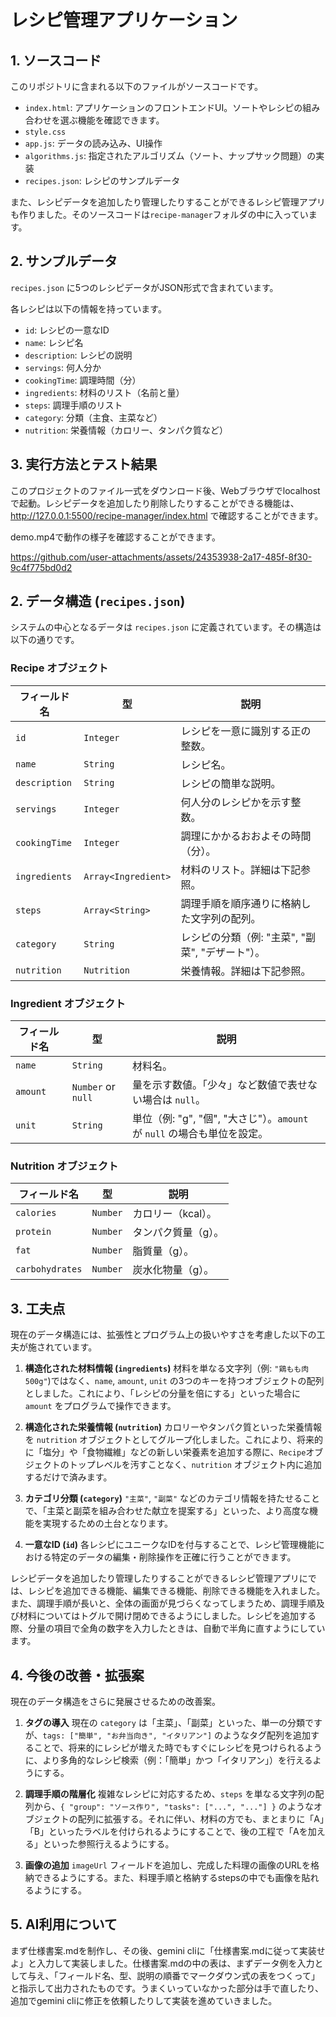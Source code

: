 # レシピ管理アプリケーション

## 1. ソースコード

このリポジトリに含まれる以下のファイルがソースコードです。

- `index.html`: アプリケーションのフロントエンドUI。ソートやレシピの組み合わせを選ぶ機能を確認できます。
- `style.css`
- `app.js`: データの読み込み、UI操作
- `algorithms.js`: 指定されたアルゴリズム（ソート、ナップサック問題）の実装
- `recipes.json`: レシピのサンプルデータ

また、レシピデータを追加したり管理したりすることができるレシピ管理アプリも作りました。そのソースコードは`recipe-manager`フォルダの中に入っています。

## 2. サンプルデータ

`recipes.json` に5つのレシピデータがJSON形式で含まれています。



各レシピは以下の情報を持っています。

- `id`: レシピの一意なID
- `name`: レシピ名
- `description`: レシピの説明
- `servings`: 何人分か
- `cookingTime`: 調理時間（分）
- `ingredients`: 材料のリスト（名前と量）
- `steps`: 調理手順のリスト
- `category`: 分類（主食、主菜など）
- `nutrition`: 栄養情報（カロリー、タンパク質など）

## 3. 実行方法とテスト結果

このプロジェクトのファイル一式をダウンロード後、Webブラウザでlocalhostで起動。レシピデータを追加したり削除したりすることができる機能は、http://127.0.0.1:5500/recipe-manager/index.html で確認することができます。
  
demo.mp4で動作の様子を確認することができます。

https://github.com/user-attachments/assets/24353938-2a17-485f-8f30-9c4f775bd0d2

## 2. データ構造 (`recipes.json`)

システムの中心となるデータは `recipes.json` に定義されています。その構造は以下の通りです。

### Recipe オブジェクト

| フィールド名      | 型                               | 説明                                                                 |
| ----------------- | -------------------------------- | -------------------------------------------------------------------- |
| `id`              | `Integer`                        | レシピを一意に識別する正の整数。                                     |
| `name`            | `String`                         | レシピ名。                                                           |
| `description`     | `String`                         | レシピの簡単な説明。                                                 |
| `servings`        | `Integer`                        | 何人分のレシピかを示す整数。                                         |
| `cookingTime`     | `Integer`                        | 調理にかかるおおよその時間（分）。                                   |
| `ingredients`     | `Array<Ingredient>`              | 材料のリスト。詳細は下記参照。         |
| `steps`           | `Array<String>`                  | 調理手順を順序通りに格納した文字列の配列。                           |
| `category`        | `String`                         | レシピの分類（例: "主菜", "副菜", "デザート"）。                 |
| `nutrition`       | `Nutrition`                      | 栄養情報。詳細は下記参照。            |

### Ingredient オブジェクト

| フィールド名 | 型               | 説明                                                                 |
| ------------ | ---------------- | -------------------------------------------------------------------- |
| `name`       | `String`         | 材料名。                                                             |
| `amount`     | `Number` or `null` | 量を示す数値。「少々」など数値で表せない場合は `null`。              |
| `unit`       | `String`         | 単位（例: "g", "個", "大さじ"）。`amount` が `null` の場合も単位を設定。 |

### Nutrition オブジェクト

| フィールド名    | 型       | 説明                               |
| --------------- | -------- | ---------------------------------- |
| `calories`      | `Number` | カロリー（kcal）。                 |
| `protein`       | `Number` | タンパク質量（g）。                |
| `fat`           | `Number` | 脂質量（g）。                      |
| `carbohydrates` | `Number` | 炭水化物量（g）。                  |

## 3. 工夫点

現在のデータ構造には、拡張性とプログラム上の扱いやすさを考慮した以下の工夫が施されています。

1.  **構造化された材料情報 (`ingredients`)**
    材料を単なる文字列（例: `"鶏もも肉 500g"`)ではなく、`name`, `amount`, `unit` の3つのキーを持つオブジェクトの配列としました。これにより、「レシピの分量を倍にする」といった場合に `amount` をプログラムで操作できます。

2.  **構造化された栄養情報 (`nutrition`)**
    カロリーやタンパク質といった栄養情報を `nutrition` オブジェクトとしてグループ化しました。これにより、将来的に「塩分」や「食物繊維」などの新しい栄養素を追加する際に、`Recipe`オブジェクトのトップレベルを汚すことなく、`nutrition` オブジェクト内に追加するだけで済みます。

3.  **カテゴリ分類 (`category`)**
    `"主菜"`, `"副菜"` などのカテゴリ情報を持たせることで、「主菜と副菜を組み合わせた献立を提案する」といった、より高度な機能を実現するための土台となります。

4.  **一意なID (`id`)**
    各レシピにユニークなIDを付与することで、レシピ管理機能における特定のデータの編集・削除操作を正確に行うことができます。

  
レシピデータを追加したり管理したりすることができるレシピ管理アプリにでは、レシピを追加できる機能、編集できる機能、削除できる機能を入れました。また、調理手順が長いと、全体の画面が見づらくなってしまうため、調理手順及び材料についてはトグルで開け閉めできるようにしました。レシピを追加する際、分量の項目で全角の数字を入力したときは、自動で半角に直すようにしています。


## 4. 今後の改善・拡張案

現在のデータ構造をさらに発展させるための改善案。

1.  **タグの導入**
    現在の `category` は「主菜」、「副菜」といった、単一の分類ですが、`tags: ["簡単", "お弁当向き", "イタリアン"]` のようなタグ配列を追加することで、将来的にレシピが増えた時でもすぐにレシピを見つけられるように、より多角的なレシピ検索（例：「簡単」かつ「イタリアン」）を行えるようにする。

2.  **調理手順の階層化**
    複雑なレシピに対応するため、`steps` を単なる文字列の配列から、`{ "group": "ソース作り", "tasks": ["...", "..."] }` のようなオブジェクトの配列に拡張する。それに伴い、材料の方でも、まとまりに「A」「B」といったラベルを付けられるようにすることで、後の工程で「Aを加える」といった参照行えるようにする。

3.  **画像の追加**
    `imageUrl` フィールドを追加し、完成した料理の画像のURLを格納できるようにする。また、料理手順と格納するstepsの中でも画像を貼れるようにする。

## 5. AI利用について

まず仕様書案.mdを制作し、その後、gemini cliに「仕様書案.mdに従って実装せよ」と入力して実装しました。仕様書案.mdの中の表は、まずデータ例を入力として与え、「フィールド名、型、説明の順番でマークダウン式の表をつくって」と指示して出力されたものです。うまくいっていなかった部分は手で直したり、追加でgemini cliに修正を依頼したりして実装を進めていきました。
